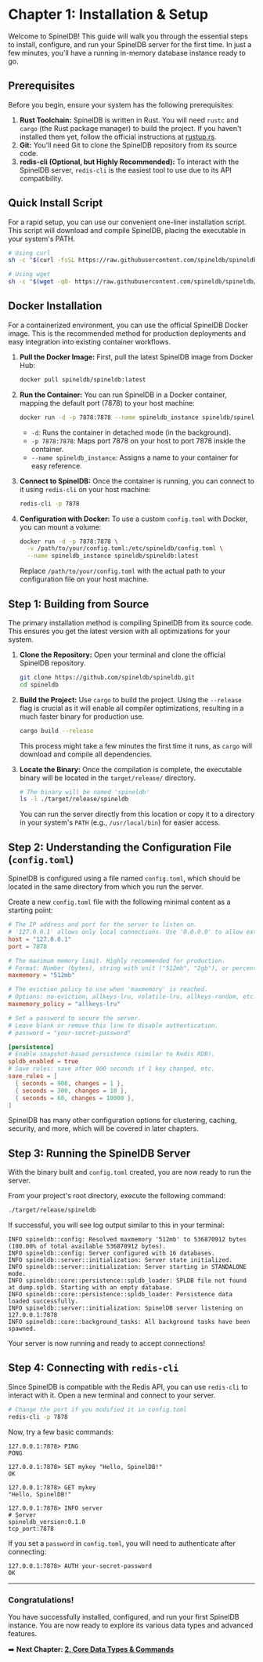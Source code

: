 # Chapter 1: Installation & Setup

Welcome to SpinelDB! This guide will walk you through the essential steps to install, configure, and run your SpinelDB server for the first time. In just a few minutes, you'll have a running in-memory database instance ready to go.

## Prerequisites

Before you begin, ensure your system has the following prerequisites:

1.  **Rust Toolchain:** SpinelDB is written in Rust. You will need `rustc` and `cargo` (the Rust package manager) to build the project. If you haven't installed them yet, follow the official instructions at [rustup.rs](https://rustup.rs/).
2.  **Git:** You'll need Git to clone the SpinelDB repository from its source code.
3.  **redis-cli (Optional, but Highly Recommended):** To interact with the SpinelDB server, `redis-cli` is the easiest tool to use due to its API compatibility.

## Quick Install Script

For a rapid setup, you can use our convenient one-liner installation script. This script will download and compile SpinelDB, placing the executable in your system's PATH.

```bash
# Using curl
sh -c "$(curl -fsSL https://raw.githubusercontent.com/spineldb/spineldb/main/install.sh)"

# Using wget
sh -c "$(wget -qO- https://raw.githubusercontent.com/spineldb/spineldb/main/install.sh)"
```

## Docker Installation

For a containerized environment, you can use the official SpinelDB Docker image. This is the recommended method for production deployments and easy integration into existing container workflows.

1.  **Pull the Docker Image:**
    First, pull the latest SpinelDB image from Docker Hub:

    ```bash
    docker pull spineldb/spineldb:latest
    ```

2.  **Run the Container:**
    You can run SpinelDB in a Docker container, mapping the default port (7878) to your host machine:

    ```bash
    docker run -d -p 7878:7878 --name spineldb_instance spineldb/spineldb:latest
    ```
    - `-d`: Runs the container in detached mode (in the background).
    - `-p 7878:7878`: Maps port 7878 on your host to port 7878 inside the container.
    - `--name spineldb_instance`: Assigns a name to your container for easy reference.

3.  **Connect to SpinelDB:**
    Once the container is running, you can connect to it using `redis-cli` on your host machine:

    ```bash
    redis-cli -p 7878
    ```

4.  **Configuration with Docker:**
    To use a custom `config.toml` with Docker, you can mount a volume:

    ```bash
    docker run -d -p 7878:7878 \
      -v /path/to/your/config.toml:/etc/spineldb/config.toml \
      --name spineldb_instance spineldb/spineldb:latest
    ```
    Replace `/path/to/your/config.toml` with the actual path to your configuration file on your host machine.


## Step 1: Building from Source

The primary installation method is compiling SpinelDB from its source code. This ensures you get the latest version with all optimizations for your system.

1.  **Clone the Repository:**
    Open your terminal and clone the official SpinelDB repository.

    ```bash
    git clone https://github.com/spineldb/spineldb.git
    cd spineldb
    ```

2.  **Build the Project:**
    Use `cargo` to build the project. Using the `--release` flag is crucial as it will enable all compiler optimizations, resulting in a much faster binary for production use.

    ```bash
    cargo build --release
    ```

    This process might take a few minutes the first time it runs, as `cargo` will download and compile all dependencies.

3.  **Locate the Binary:**
    Once the compilation is complete, the executable binary will be located in the `target/release/` directory.

    ```bash
    # The binary will be named 'spineldb'
    ls -l ./target/release/spineldb
    ```

    You can run the server directly from this location or copy it to a directory in your system's `PATH` (e.g., `/usr/local/bin`) for easier access.

## Step 2: Understanding the Configuration File (`config.toml`)

SpinelDB is configured using a file named `config.toml`, which should be located in the same directory from which you run the server.

Create a new `config.toml` file with the following minimal content as a starting point:

```toml
# The IP address and port for the server to listen on.
# '127.0.0.1' allows only local connections. Use '0.0.0.0' to allow external connections.
host = "127.0.0.1"
port = 7878

# The maximum memory limit. Highly recommended for production.
# Format: Number (bytes), string with unit ("512mb", "2gb"), or percentage ("75%").
maxmemory = "512mb"

# The eviction policy to use when 'maxmemory' is reached.
# Options: no-eviction, allkeys-lru, volatile-lru, allkeys-random, etc.
maxmemory_policy = "allkeys-lru"

# Set a password to secure the server.
# Leave blank or remove this line to disable authentication.
# password = "your-secret-password"

[persistence]
# Enable snapshot-based persistence (similar to Redis RDB).
spldb_enabled = true
# Save rules: save after 900 seconds if 1 key changed, etc.
save_rules = [
  { seconds = 900, changes = 1 },
  { seconds = 300, changes = 10 },
  { seconds = 60, changes = 10000 },
]
```

SpinelDB has many other configuration options for clustering, caching, security, and more, which will be covered in later chapters.

## Step 3: Running the SpinelDB Server

With the binary built and `config.toml` created, you are now ready to run the server.

From your project's root directory, execute the following command:

```bash
./target/release/spineldb
```

If successful, you will see log output similar to this in your terminal:

```text
INFO spineldb::config: Resolved maxmemory '512mb' to 536870912 bytes (100.00% of total available 536870912 bytes).
INFO spineldb::config: Server configured with 16 databases.
INFO spineldb::server::initialization: Server state initialized.
INFO spineldb::server::initialization: Server starting in STANDALONE mode.
INFO spineldb::core::persistence::spldb_loader: SPLDB file not found at dump.spldb. Starting with an empty database.
INFO spineldb::core::persistence::spldb_loader: Persistence data loaded successfully.
INFO spineldb::server::initialization: SpinelDB server listening on 127.0.0.1:7878
INFO spineldb::core::background_tasks: All background tasks have been spawned.
```

Your server is now running and ready to accept connections!

## Step 4: Connecting with `redis-cli`

Since SpinelDB is compatible with the Redis API, you can use `redis-cli` to interact with it. Open a new terminal and connect to your server.

```bash
# Change the port if you modified it in config.toml
redis-cli -p 7878
```

Now, try a few basic commands:

```text
127.0.0.1:7878> PING
PONG

127.0.0.1:7878> SET mykey "Hello, SpinelDB!"
OK

127.0.0.1:7878> GET mykey
"Hello, SpinelDB!"

127.0.0.1:7878> INFO server
# Server
spineldb_version:0.1.0
tcp_port:7878
```

If you set a `password` in `config.toml`, you will need to authenticate after connecting:

```text
127.0.0.1:7878> AUTH your-secret-password
OK
```

---

### Congratulations!

You have successfully installed, configured, and run your first SpinelDB instance. You are now ready to explore its various data types and advanced features.

➡️ **Next Chapter: [2. Core Data Types & Commands](./02-core-data-types.md)**
